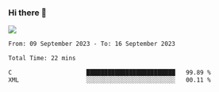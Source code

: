 ### Hi there 👋️

![](https://komarev.com/ghpvc/?username=Loner1024)

<!--START_SECTION:waka-->

```txt
From: 09 September 2023 - To: 16 September 2023

Total Time: 22 mins

C                     █████████████████████████   99.89 %
XML                   ░░░░░░░░░░░░░░░░░░░░░░░░░   00.11 %
```

<!--END_SECTION:waka-->



